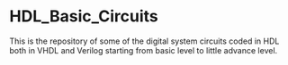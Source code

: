 # HDL_Basic_Circuits
 This is the repository of some of the digital system circuits coded in HDL both in VHDL and Verilog starting from basic level to little advance level.
